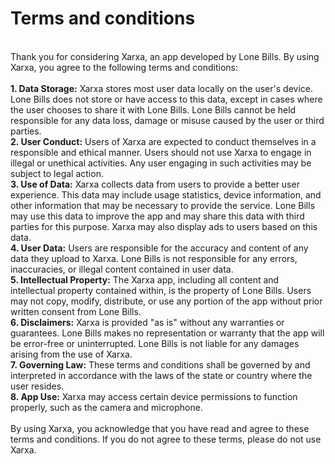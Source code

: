 # Terms and conditions
<br>Thank you for considering Xarxa, an app developed by Lone Bills. By using Xarxa, you agree to the following terms and conditions:<br>
<br>**1.  Data Storage:** Xarxa stores most user data locally on the user's device. Lone Bills does not store or have access to this data, except in cases where the user chooses to share it with Lone Bills. Lone Bills cannot be held responsible for any data loss, damage or misuse caused by the user or third parties.
<br>**2.  User Conduct:** Users of Xarxa are expected to conduct themselves in a responsible and ethical manner. Users should not use Xarxa to engage in illegal or unethical activities. Any user engaging in such activities may be subject to legal action.
<br>**3.  Use of Data:** Xarxa collects data from users to provide a better user experience. This data may include usage statistics, device information, and other information that may be necessary to provide the service. Lone Bills may use this data to improve the app and may share this data with third parties for this purpose. Xarxa may also display ads to users based on this data.
<br>**4.  User Data:** Users are responsible for the accuracy and content of any data they upload to Xarxa. Lone Bills is not responsible for any errors, inaccuracies, or illegal content contained in user data.
<br>**5.  Intellectual Property:** The Xarxa app, including all content and intellectual property contained within, is the property of Lone Bills. Users may not copy, modify, distribute, or use any portion of the app without prior written consent from Lone Bills.
<br>**6.  Disclaimers:** Xarxa is provided "as is" without any warranties or guarantees. Lone Bills makes no representation or warranty that the app will be error-free or uninterrupted. Lone Bills is not liable for any damages arising from the use of Xarxa.
<br>**7.  Governing Law:** These terms and conditions shall be governed by and interpreted in accordance with the laws of the state or country where the user resides.
<br>**8.  App Use:** Xarxa may access certain device permissions to function properly, such as the camera and microphone.<br>
<br>By using Xarxa, you acknowledge that you have read and agree to these terms and conditions. If you do not agree to these terms, please do not use Xarxa.
